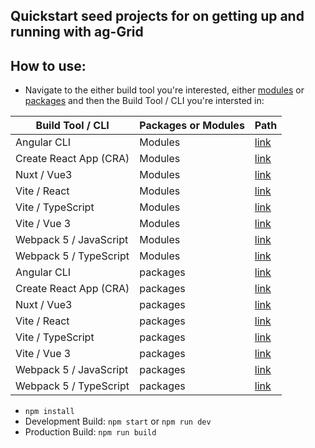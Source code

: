 ## Quickstart seed projects for on getting up and running with ag-Grid

## How to use:
* Navigate to the either  build tool you're interested, either [modules](https://www.ag-grid.com/javascript-data-grid/modules/) or [packages](https://www.ag-grid.com/javascript-data-grid/modules/) and then the Build Tool / CLI you're intersted in:

| Build Tool / CLI       | Packages or Modules | Path                                                                                   |
|------------------------|---------------------|----------------------------------------------------------------------------------------|
| Angular CLI            | Modules             | [link](https://github.com/ag-grid/ag-grid-seed/tree/main/modules/angular-cli)          |
| Create React App (CRA) | Modules             | [link](https://github.com/ag-grid/ag-grid-seed/tree/main/modules/create-react-app)     |
| Nuxt / Vue3            | Modules             | [link](https://github.com/ag-grid/ag-grid-seed/tree/main/modules/nuxt-vue3)            |
| Vite / React           | Modules             | [link](https://github.com/ag-grid/ag-grid-seed/tree/main/modules/vite-react)           |
| Vite / TypeScript      | Modules             | [link](https://github.com/ag-grid/ag-grid-seed/tree/main/modules/vite-typescript)      |
| Vite / Vue 3           | Modules             | [link](https://github.com/ag-grid/ag-grid-seed/tree/main/modules/vite-vue3)            |
| Webpack 5 / JavaScript | Modules             | [link](https://github.com/ag-grid/ag-grid-seed/tree/main/modules/webpack5-javascript)  |
| Webpack 5 / TypeScript | Modules             | [link](https://github.com/ag-grid/ag-grid-seed/tree/main/modules/webpack5-typescript)  |
| Angular CLI            | packages            | [link](https://github.com/ag-grid/ag-grid-seed/tree/main/packages/angular-cli)         |
| Create React App (CRA) | packages            | [link](https://github.com/ag-grid/ag-grid-seed/tree/main/packages/create-react-app)    |
| Nuxt / Vue3            | packages            | [link](https://github.com/ag-grid/ag-grid-seed/tree/main/packages/nuxt-vue3)           |
| Vite / React           | packages            | [link](https://github.com/ag-grid/ag-grid-seed/tree/main/packages/vite-react)          |
| Vite / TypeScript      | packages            | [link](https://github.com/ag-grid/ag-grid-seed/tree/main/packages/vite-typescript)     |
| Vite / Vue 3           | packages            | [link](https://github.com/ag-grid/ag-grid-seed/tree/main/packages/vite-vue3)           |
| Webpack 5 / JavaScript | packages            | [link](https://github.com/ag-grid/ag-grid-seed/tree/main/packages/webpack5-javascript) |
| Webpack 5 / TypeScript | packages            | [link](https://github.com/ag-grid/ag-grid-seed/tree/main/packages/webpack5-typescript) |

* `npm install`
* Development Build: `npm start` or `npm run dev`
* Production Build: `npm run build`
